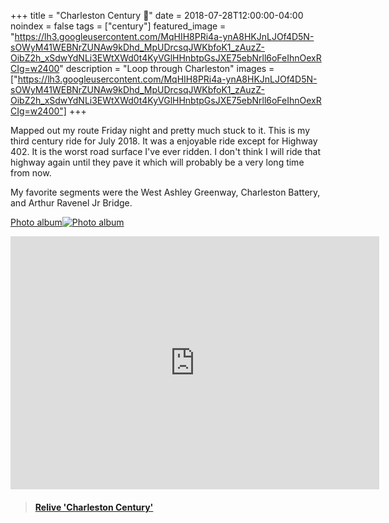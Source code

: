 +++
title =  "Charleston Century 💯"
date = 2018-07-28T12:00:00-04:00
noindex = false
tags = ["century"]
featured_image = "https://lh3.googleusercontent.com/MqHIH8PRi4a-ynA8HKJnLJOf4D5N-sOWyM41WEBNrZUNAw9kDhd_MpUDrcsqJWKbfoK1_zAuzZ-OibZ2h_xSdwYdNLi3EWtXWd0t4KyVGlHHnbtpGsJXE75ebNrll6oFeIhnOexRCIg=w2400"
description = "Loop through Charleston"
images = ["https://lh3.googleusercontent.com/MqHIH8PRi4a-ynA8HKJnLJOf4D5N-sOWyM41WEBNrZUNAw9kDhd_MpUDrcsqJWKbfoK1_zAuzZ-OibZ2h_xSdwYdNLi3EWtXWd0t4KyVGlHHnbtpGsJXE75ebNrll6oFeIhnOexRCIg=w2400"]
+++

Mapped out my route Friday night and pretty much stuck to it. This is my third century ride for July 2018. It was a enjoyable ride except for Highway 402. It is the worst road surface I've ever ridden. I don't think I will ride that highway again until they pave it which will probably be a very long time from now.

My favorite segments were the West Ashley Greenway, Charleston Battery, and Arthur Ravenel Jr Bridge.

[Photo album![Photo album](https://lh3.googleusercontent.com/zjHPNThSMdIPD3Pmq4bMfVKVRBwbKAahXFp1kBCKxd6eAdS4wLRPHCPvdQZUsAhz60Dz5xtamyBQeQD96m1JMhSEkjgdBVVg8uE5bhBkMO54z_Xfg4ULgja-X74K57UAosTb14KGscg=w2400)](https://photos.app.goo.gl/QzsCUJgCCQVJ7fiz5)


<iframe height='405' width='590' frameborder='0' allowtransparency='true' scrolling='no' src='https://www.strava.com/activities/1733601191/embed/4d69bebc798b9b0078417916714c99a7e6ea55e9'></iframe>

<blockquote class="embedly-card" data-card-controls="0" data-card-key="f1631a41cb254ca5b035dc5747a5bd75"><h4><a href="https://www.relive.cc/view/1733601191?r=embed-site">Relive 'Charleston Century'</a></h4></blockquote>
        <script async src="//cdn.embedly.com/widgets/platform.js" charset="UTF-8"></script>
